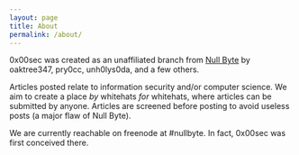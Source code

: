 ```yaml
---
layout: page
title: About
permalink: /about/
---
```


0x00sec was created as an unaffiliated branch from [Null Byte](http://null-byte.wonderhowto.com/) by oaktree347, pry0cc, unh0lys0da, and a few others.

Articles posted relate to information security and/or computer science. We aim to create a place _by_ whitehats _for_ whitehats, where articles can be submitted by anyone. Articles are screened before posting to avoid useless posts (a major flaw of Null Byte).

We are currently reachable on freenode at #nullbyte. In fact, 0x00sec was first conceived there.
